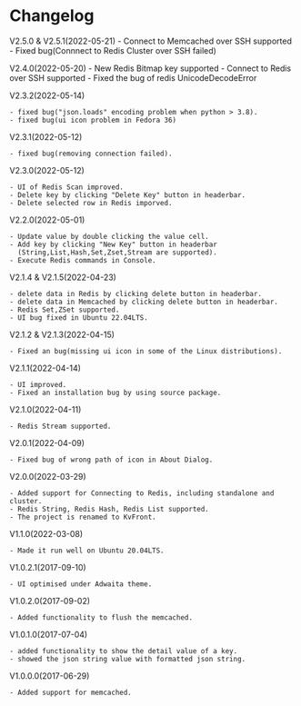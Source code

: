 Changelog
==============


V2.5.0 & V2.5.1(2022-05-21)
    - Connect to Memcached over SSH supported
    - Fixed bug(Connnect to Redis Cluster over SSH failed)

V2.4.0(2022-05-20)
    - New Redis Bitmap key supported
    - Connect to Redis over SSH supported
    - Fixed the bug of redis UnicodeDecodeError

V2.3.2(2022-05-14)

    - fixed bug("json.loads" encoding problem when python > 3.8).
    - fixed bug(ui icon problem in Fedora 36)

V2.3.1(2022-05-12)

    - fixed bug(removing connection failed).

V2.3.0(2022-05-12)

    - UI of Redis Scan improved.
    - Delete key by clicking "Delete Key" button in headerbar.
    - Delete selected row in Redis imporved.

V2.2.0(2022-05-01)

    - Update value by double clicking the value cell.
    - Add key by clicking "New Key" button in headerbar
      (String,List,Hash,Set,Zset,Stream are supported).
    - Execute Redis commands in Console.

V2.1.4 & V2.1.5(2022-04-23)

    - delete data in Redis by clicking delete button in headerbar.
    - delete data in Memcached by clicking delete button in headerbar.
    - Redis Set,ZSet supported.
    - UI bug fixed in Ubuntu 22.04LTS.

V2.1.2 & V2.1.3(2022-04-15)

    - Fixed an bug(missing ui icon in some of the Linux distributions).

V2.1.1(2022-04-14)

    - UI improved.
    - Fixed an installation bug by using source package.

V2.1.0(2022-04-11)

    - Redis Stream supported.

V2.0.1(2022-04-09)

    - Fixed bug of wrong path of icon in About Dialog.

V2.0.0(2022-03-29)

    - Added support for Connecting to Redis, including standalone and cluster.
    - Redis String, Redis Hash, Redis List supported.
    - The project is renamed to KvFront.

V1.1.0(2022-03-08)

    - Made it run well on Ubuntu 20.04LTS.

V1.0.2.1(2017-09-10)

    - UI optimised under Adwaita theme.

V1.0.2.0(2017-09-02)

    - Added functionality to flush the memcached.

V1.0.1.0(2017-07-04)

    - added functionality to show the detail value of a key.
    - showed the json string value with formatted json string.
  
V1.0.0.0(2017-06-29)

    - Added support for memcached.

